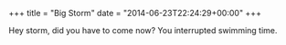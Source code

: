 +++
title = "Big Storm"
date = "2014-06-23T22:24:29+00:00"
+++

Hey storm, did you have to come now? You interrupted swimming time.
			